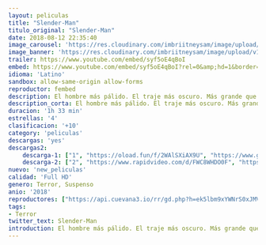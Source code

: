 ```yaml
---
layout: peliculas
title: "Slender-Man"
titulo_original: "Slender-Man"
date: 2018-08-12 22:35:40
image_carousel: 'https://res.cloudinary.com/imbriitneysam/image/upload/v1542405515/slender-poster-min.jpg'
image_banner: 'https://res.cloudinary.com/imbriitneysam/image/upload/v1542405516/slender-banner-min.jpg'
trailer: https://www.youtube.com/embed/syf5oE4qBoI
embed: https://www.youtube.com/embed/syf5oE4qBoI?rel=0&amp;hd=1&border=0&wmode=opaque&enablejsapi=1&modestbranding=1&controls=1&showinfo=1
idioma: 'Latino'
sandbox: allow-same-origin allow-forms
reproductor: fembed
description: El hombre más pálido. El traje más oscuro. Más grande que el gigante más alto. Ten miedo de este hombre, Slender Man ya que puede hacer lo que nadie puede”. Estas son algunas de las características que usuarios del internet dieron al personaje ficticio de terror Slender Man (el hombre delgado). Ahora la criatura llega a la gran pantalla con este film de terror, que nace de una de las leyendas urbanas de la web más populares, en base de una recopilación de imágenes en el foro Something Awful y, hoy en día, pertenece a la cultura creepypasta.
description_corta: El hombre más pálido. El traje más oscuro. Más grande que el gigante más alto. Ten miedo de este hombre, Slender Man ya que puede hacer lo que nadie puede”. Estas son algunas de las características que usuarios del internet dieron al personaje ficticio de..
duracion: '1h 33 min'
estrellas: '4'
clasificacion: '+10'
category: 'peliculas'
descargas: 'yes'
descargas2:
    descarga-1: ["1", "https://oload.fun/f/2WAlSXiAX9U", "https://www.google.com/s2/favicons?domain=openload.co","OpenLoad","https://res.cloudinary.com/imbriitneysam/image/upload/v1541473684/mexico.png", "Latino", "Full HD"]
    descarga-2: ["2", "https://www.rapidvideo.com/d/FWC8WHDO0F", "https://www.google.com/s2/favicons?domain=www.rapidvideo.com","RapidVideo","https://res.cloudinary.com/imbriitneysam/image/upload/v1541473684/mexico.png", "Latino", "Full HD"]
nuevo: 'new_peliculas'
calidad: 'Full HD'
genero: Terror, Suspenso
anio: '2018'
reproductores: ["https://api.cuevana3.io/rr/gd.php?h=ek5lbm9xYWNrS0xJMVp5b21KREk0dFBLbjVkaHhkRGdrOG1jbnBpUnhhS1ZyV2VBcXFyS3Y3M2RmMm1rcDY3a3ZOMTdocXJPeDlTd3RXQmlyYW1hNUsyU3FadVkyUT09"]
tags:
- Terror
twitter_text: Slender-Man
introduction: El hombre más pálido. El traje más oscuro. Más grande que el gigante más alto. Ten miedo de este hombre, Slender Man ya que puede hacer lo que nadie puede”. Estas son algunas de las características que usuarios del internet dieron al personaje ficticio de
---
```



 







